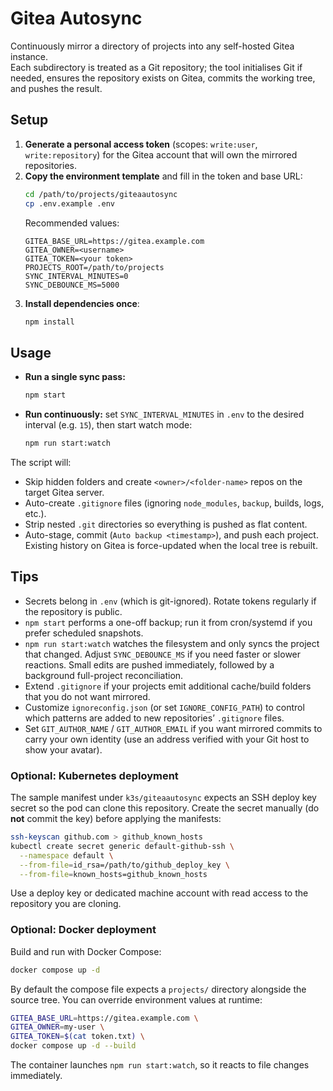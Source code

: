 # Gitea Autosync

Continuously mirror a directory of projects into any self-hosted Gitea instance.  
Each subdirectory is treated as a Git repository; the tool initialises Git if needed, ensures the repository exists on Gitea, commits the working tree, and pushes the result.

## Setup

1. **Generate a personal access token** (scopes: `write:user`, `write:repository`) for the Gitea account that will own the mirrored repositories.
2. **Copy the environment template** and fill in the token and base URL:
   ```bash
   cd /path/to/projects/giteaautosync
   cp .env.example .env
   ```
   Recommended values:
   ```dotenv
   GITEA_BASE_URL=https://gitea.example.com
   GITEA_OWNER=<username>
   GITEA_TOKEN=<your token>
   PROJECTS_ROOT=/path/to/projects
   SYNC_INTERVAL_MINUTES=0
   SYNC_DEBOUNCE_MS=5000
   ```
4. **Install dependencies once**:
   ```bash
   npm install
   ```

## Usage

- **Run a single sync pass:**
  ```bash
  npm start
  ```
- **Run continuously:** set `SYNC_INTERVAL_MINUTES` in `.env` to the desired interval (e.g. `15`), then start watch mode:
  ```bash
  npm run start:watch
  ```

The script will:
- Skip hidden folders and create `<owner>/<folder-name>` repos on the target Gitea server.
- Auto-create `.gitignore` files (ignoring `node_modules`, `backup`, builds, logs, etc.).
- Strip nested `.git` directories so everything is pushed as flat content.
- Auto-stage, commit (`Auto backup <timestamp>`), and push each project. Existing history on Gitea is force-updated when the local tree is rebuilt.

## Tips

- Secrets belong in `.env` (which is git-ignored). Rotate tokens regularly if the repository is public.
- `npm start` performs a one-off backup; run it from cron/systemd if you prefer scheduled snapshots.
- `npm run start:watch` watches the filesystem and only syncs the project that changed. Adjust `SYNC_DEBOUNCE_MS` if you need faster or slower reactions. Small edits are pushed immediately, followed by a background full-project reconciliation.
- Extend `.gitignore` if your projects emit additional cache/build folders that you do not want mirrored.
- Customize `ignoreconfig.json` (or set `IGNORE_CONFIG_PATH`) to control which patterns are added to new repositories’ `.gitignore` files.
- Set `GIT_AUTHOR_NAME` / `GIT_AUTHOR_EMAIL` if you want mirrored commits to carry your own identity (use an address verified with your Git host to show your avatar).

### Optional: Kubernetes deployment

The sample manifest under `k3s/giteaautosync` expects an SSH deploy key secret so the pod can clone this repository. Create the secret manually (do **not** commit the key) before applying the manifests:

```bash
ssh-keyscan github.com > github_known_hosts
kubectl create secret generic default-github-ssh \
  --namespace default \
  --from-file=id_rsa=/path/to/github_deploy_key \
  --from-file=known_hosts=github_known_hosts
```

Use a deploy key or dedicated machine account with read access to the repository you are cloning.

### Optional: Docker deployment

Build and run with Docker Compose:

```bash
docker compose up -d
```

By default the compose file expects a `projects/` directory alongside the source tree. You can override environment values at runtime:

```bash
GITEA_BASE_URL=https://gitea.example.com \
GITEA_OWNER=my-user \
GITEA_TOKEN=$(cat token.txt) \
docker compose up -d --build
```

The container launches `npm run start:watch`, so it reacts to file changes immediately.
